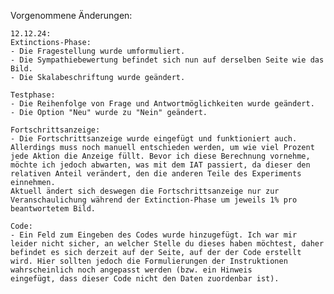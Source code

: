 Vorgenommene Änderungen:

    12.12.24:
    Extinctions-Phase:
    - Die Fragestellung wurde umformuliert.
    - Die Sympathiebewertung befindet sich nun auf derselben Seite wie das Bild.
    - Die Skalabeschriftung wurde geändert.

    Testphase:
    - Die Reihenfolge von Frage und Antwortmöglichkeiten wurde geändert.
    - Die Option "Neu" wurde zu "Nein" geändert.

    Fortschrittsanzeige:
    - Die Fortschrittsanzeige wurde eingefügt und funktioniert auch. Allerdings muss noch manuell entschieden werden, um wie viel Prozent jede Aktion die Anzeige füllt. Bevor ich diese Berechnung vornehme, möchte ich jedoch abwarten, was mit dem IAT passiert, da dieser den relativen Anteil verändert, den die anderen Teile des Experiments einnehmen.
    Aktuell ändert sich deswegen die Fortschrittsanzeige nur zur Veranschaulichung während der Extinction-Phase um jeweils 1% pro beantwortetem Bild.
    
    Code:
    - Ein Feld zum Eingeben des Codes wurde hinzugefügt. Ich war mir leider nicht sicher, an welcher Stelle du dieses haben möchtest, daher befindet es sich derzeit auf der Seite, auf der der Code erstellt wird. Hier sollten jedoch die Formulierungen der Instruktionen wahrscheinlich noch angepasst werden (bzw. ein Hinweis
    eingefügt, dass dieser Code nicht den Daten zuordenbar ist).

